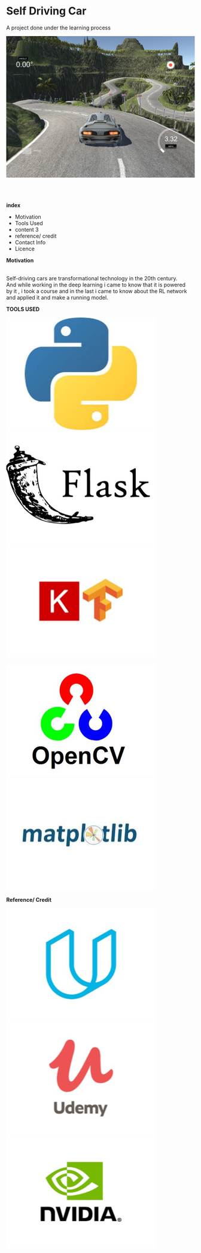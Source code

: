# **Self Driving Car**
A project done under the learning process

![GitHub Logo](/readme_Asset/sim_image.png )

<br>
<br>

**index** 

* Motivation
* Tools Used  
* content 3
* reference/ credit 
* Contact Info 
* Licence  

**Motivation** 

<br>
 Self-driving cars are transformational technology in the 20th century.<br>
 And while working in the deep learning i came to know that it is powered <br>
 by it , i took a course  and in the last i came to know about the RL network <br>
 and applied it and make a running model.


**TOOLS USED**

![GitHub Logo](/readme_Asset/python.jpg ) 
![GitHub Logo](/readme_Asset/flask.jpg )
![GitHub Logo](/readme_Asset/keras.jpg )

![GitHub Logo](/readme_Asset/opencv.jpg )
![GitHub Logo](/readme_Asset/matplot.jpg ) 

**Reference/ Credit**

![GitHub Logo](/readme_Asset/udacity.jpg )
![GitHub Logo](/readme_Asset/udemy.jpg )
![GitHub Logo](/readme_Asset/nividia.jpg )